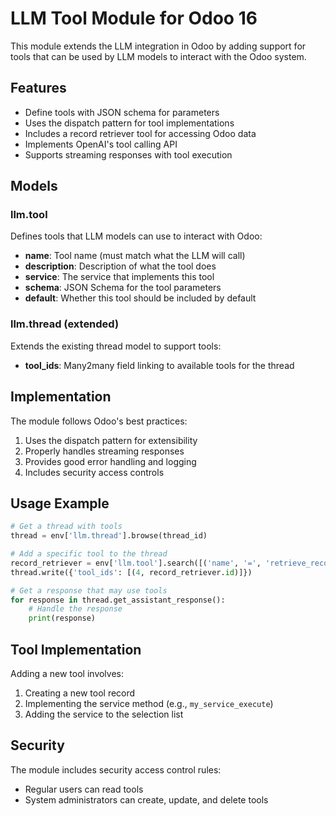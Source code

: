 # LLM Tool Module for Odoo 16

This module extends the LLM integration in Odoo by adding support for tools that can be used by LLM models to interact with the Odoo system.

## Features

- Define tools with JSON schema for parameters
- Uses the dispatch pattern for tool implementations
- Includes a record retriever tool for accessing Odoo data
- Implements OpenAI's tool calling API
- Supports streaming responses with tool execution

## Models

### llm.tool

Defines tools that LLM models can use to interact with Odoo:

- **name**: Tool name (must match what the LLM will call)
- **description**: Description of what the tool does
- **service**: The service that implements this tool
- **schema**: JSON Schema for the tool parameters
- **default**: Whether this tool should be included by default

### llm.thread (extended)

Extends the existing thread model to support tools:

- **tool_ids**: Many2many field linking to available tools for the thread

## Implementation

The module follows Odoo's best practices:

1. Uses the dispatch pattern for extensibility
2. Properly handles streaming responses
3. Provides good error handling and logging
4. Includes security access controls

## Usage Example

```python
# Get a thread with tools
thread = env['llm.thread'].browse(thread_id)

# Add a specific tool to the thread
record_retriever = env['llm.tool'].search([('name', '=', 'retrieve_records')])
thread.write({'tool_ids': [(4, record_retriever.id)]})

# Get a response that may use tools
for response in thread.get_assistant_response():
    # Handle the response
    print(response)
```

## Tool Implementation

Adding a new tool involves:

1. Creating a new tool record
2. Implementing the service method (e.g., `my_service_execute`)
3. Adding the service to the selection list

## Security

The module includes security access control rules:

- Regular users can read tools
- System administrators can create, update, and delete tools
